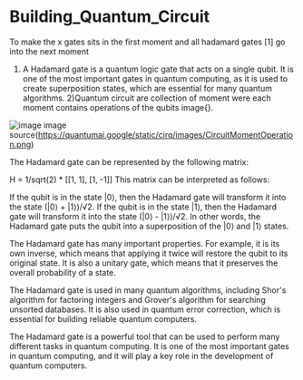 # Building_Quantum_Circuit
To make the x gates sits in the first moment and all hadamard gates [1] go into the next moment

1) A Hadamard gate is a quantum logic gate that acts on a single qubit. It is one of the most important gates in quantum computing, as it is used to create superposition states, which are essential for many quantum algorithms.
2)Quantum circuit are collection of moment were each moment contains operations of the qubits image{}.

![image](https://user-images.githubusercontent.com/104602972/232634476-6435db3c-4964-41a9-9588-3ee9e933dbd6.png)
image source(https://quantumai.google/static/cirq/images/CircuitMomentOperation.png)

The Hadamard gate can be represented by the following matrix:

H = 1/sqrt(2) * [[1, 1], [1, -1]]
This matrix can be interpreted as follows:

If the qubit is in the state |0⟩, then the Hadamard gate will transform it into the state (|0⟩ + |1⟩)/√2.
If the qubit is in the state |1⟩, then the Hadamard gate will transform it into the state (|0⟩ - |1⟩)/√2.
In other words, the Hadamard gate puts the qubit into a superposition of the |0⟩ and |1⟩ states.

The Hadamard gate has many important properties. For example, it is its own inverse, which means that applying it twice will restore the qubit to its original state. It is also a unitary gate, which means that it preserves the overall probability of a state.

The Hadamard gate is used in many quantum algorithms, including Shor's algorithm for factoring integers and Grover's algorithm for searching unsorted databases. It is also used in quantum error correction, which is essential for building reliable quantum computers.

The Hadamard gate is a powerful tool that can be used to perform many different tasks in quantum computing. It is one of the most important gates in quantum computing, and it will play a key role in the development of quantum computers.
